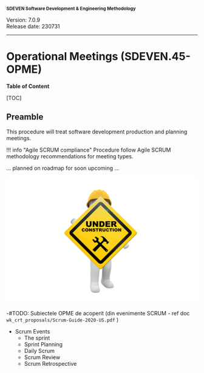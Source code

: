 <small>**SDEVEN Software Development & Engineering Methodology**</small>

Version: 7.0.9<br>
Release date: 230731

***

# Operational Meetings (SDEVEN.45-OPME)

**Table of Content**

[TOC]

## Preamble

This procedure will treat software development production and planning meetings.

!!! info "Agile SCRUM compliance"
    Procedure follow Agile SCRUM methodology recommendations for meeting types.

... planned on roadmap for soon upcoming ...

![wip_under_construction](pictures/under_maintenance.png)


-#TODO: Subiectele OPME de acoperit (din evenimente SCRUM - ref doc `wk_crt_proposals/Scrum-Guide-2020-US.pdf` )

* Scrum Events
	* The sprint
	* Sprint Planning
	* Daily Scrum
	* Scrum Review
	* Scrum Retrospective




